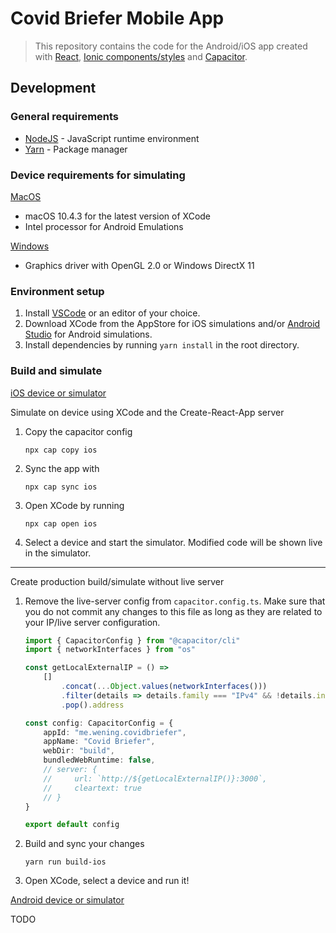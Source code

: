 # Covid Briefer Mobile App
> This repository contains the code for the Android/iOS app created with [React](https://reactjs.org), [Ionic components/styles](https://ionicframework.com) 
and [Capacitor](https://capacitorjs.com).

## Development

 ### General requirements
 - [NodeJS](https://nodejs.org) - JavaScript runtime environment
 - [Yarn](https://yarnpkg.com) - Package manager
 
 ### Device requirements for simulating
 
 <ins>MacOS</ins>
  - macOS 10.4.3 for the latest version of XCode
  - Intel processor for Android Emulations
  
  <ins>Windows</ins>
  - Graphics driver with OpenGL 2.0 or Windows DirectX 11

 ### Environment setup
 
 1. Install [VSCode](https://code.visualstudio.com/) or an editor of your choice.
 2. Download XCode from the AppStore for iOS simulations and/or [Android Studio](https://developer.android.com/studio) for Android simulations.
 3. Install dependencies by running `yarn install` in the root directory.

### Build and simulate
<ins>iOS device or simulator</ins>

Simulate on device using XCode and the Create-React-App server

 1. Copy the capacitor config
 
    ```console
    npx cap copy ios
    ```
    
 2. Sync the app with 
 
    ```console
    npx cap sync ios
    ```
    
 3. Open XCode by running 
 
    ```console
    npx cap open ios
    ```
    
 4. Select a device and start the simulator. Modified code will be shown live in the simulator.
 
---
Create production build/simulate without live server
 
 1. Remove the live-server config from `capacitor.config.ts`.
    Make sure that you do not commit any changes to this file as long as they are related to your IP/live server configuration.
    
    ```typescript
    import { CapacitorConfig } from "@capacitor/cli"
    import { networkInterfaces } from "os"

    const getLocalExternalIP = () =>
        []
            .concat(...Object.values(networkInterfaces()))
            .filter(details => details.family === "IPv4" && !details.internal)
            .pop().address

    const config: CapacitorConfig = {
        appId: "me.wening.covidbriefer",
        appName: "Covid Briefer",
        webDir: "build",
        bundledWebRuntime: false,
        // server: {
        //     url: `http://${getLocalExternalIP()}:3000`,
        //     cleartext: true
        // }
    }

    export default config
    ```
    
 2. Build and sync your changes
 
    ```console
    yarn run build-ios
    ```
    
 3. Open XCode, select a device and run it!

<ins>Android device or simulator</ins>

 TODO
